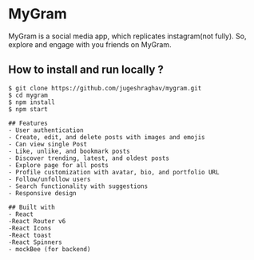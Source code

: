 # MyGram
MyGram is a social media app, which replicates instagram(not fully). So, explore and engage with you friends on MyGram.

## How to install and run locally ?

```
$ git clone https://github.com/jugeshraghav/mygram.git
$ cd mygram
$ npm install
$ npm start

## Features
- User authentication
- Create, edit, and delete posts with images and emojis
- Can view single Post
- Like, unlike, and bookmark posts
- Discover trending, latest, and oldest posts
- Explore page for all posts
- Profile customization with avatar, bio, and portfolio URL
- Follow/unfollow users
- Search functionality with suggestions
- Responsive design

## Built with
- React
-React Router v6
-React Icons
-React toast
-React Spinners
- mockBee (for backend)
